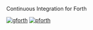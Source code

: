 Continuous Integration for Forth

[![gforth](https://img.shields.io/travis/larsbrinkhoff/forth-continuous-integration.svg?label=gforth)](https://travis-ci.org/larsbrinkhoff/forth-continuous-integration)
[![pforth](https://img.shields.io/circleci/project/larsbrinkhoff/forth-continuous-integration.svg?label=pforth)](https://circleci.com/gh/larsbrinkhoff/forth-continuous-integration)
